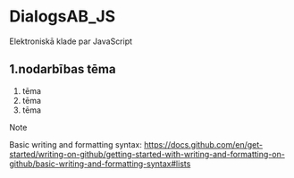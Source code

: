 # DialogsAB_JS
Elektroniskā klade par JavaScript

## 1.nodarbības tēma
1. tēma
2. tēma
3. tēma

> [!NOTE]
> Basic writing and formatting syntax: https://docs.github.com/en/get-started/writing-on-github/getting-started-with-writing-and-formatting-on-github/basic-writing-and-formatting-syntax#lists
